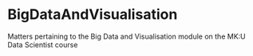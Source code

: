 # BigDataAndVisualisation
Matters pertaining to the Big Data and Visualisation module on the MK:U Data Scientist course
